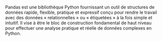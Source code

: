 Pandas est une bibliothèque Python fournissant un outil de structures de données rapide, flexible, pratique et expressif conçu pour rendre le travail avec des données « relationnelles » ou « étiquetées » à la fois simple et intuitif. Il vise à être le bloc de construction fondamental de haut niveau pour effectuer une analyse pratique et réelle de données complexes en Python.
